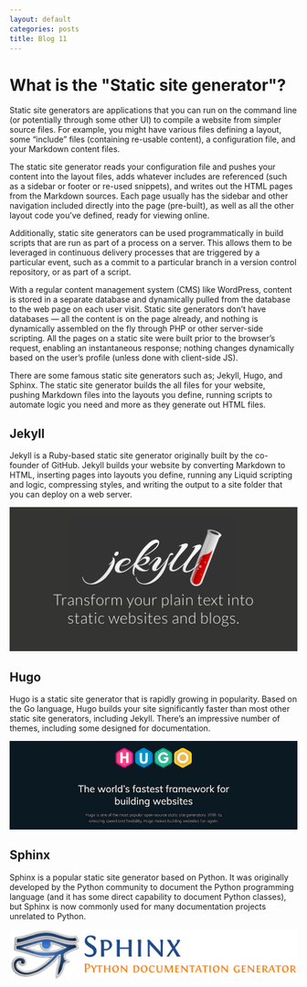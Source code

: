 ```yaml
---
layout: default
categories: posts
title: Blog 11
---
```



# What is the "Static site generator"? 


Static site generators are applications that you can run on the command line (or potentially through some other UI) to compile a website from simpler source files. For example, you might have various files defining a layout, some “include” files (containing re-usable content), a configuration file, and your Markdown content files.

The static site generator reads your configuration file and pushes your content into the layout files, adds whatever includes are referenced (such as a sidebar or footer or re-used snippets), and writes out the HTML pages from the Markdown sources. Each page usually has the sidebar and other navigation included directly into the page (pre-built), as well as all the other layout code you’ve defined, ready for viewing online.

Additionally, static site generators can be used programmatically in build scripts that are run as part of a process on a server. This allows them to be leveraged in continuous delivery processes that are triggered by a particular event, such as a commit to a particular branch in a version control repository, or as part of a script.

With a regular content management system (CMS) like WordPress, content is stored in a separate database and dynamically pulled from the database to the web page on each user visit. Static site generators don’t have databases — all the content is on the page already, and nothing is dynamically assembled on the fly through PHP or other server-side scripting. All the pages on a static site were built prior to the browser’s request, enabling an instantaneous response; nothing changes dynamically based on the user’s profile (unless done with client-side JS).


There are some famous static site generators such as; Jekyll, Hugo, and Sphinx. The static site generator builds the all files for your website, pushing Markdown files into the layouts you define, running scripts to automate logic you need and more as they generate out HTML files.  




## Jekyll

Jekyll is a Ruby-based static site generator originally built by the co-founder of GitHub. Jekyll builds your website by converting Markdown to HTML, inserting pages into layouts you define, running any Liquid scripting and logic, compressing styles, and writing the output to a site folder that you can deploy on a web server.

![Jekyll](https://raw.githubusercontent.com/sevak84/sb.github.io/master/docs/_images/jekyll-og.png)



## Hugo

Hugo is a static site generator that is rapidly growing in popularity. Based on the Go language, Hugo builds your site significantly faster than most other static site generators, including Jekyll. There’s an impressive number of themes, including some designed for documentation.

![Hugo](https://raw.githubusercontent.com/sevak84/sb.github.io/master/docs/_images/hugo-static-site-generator.png)



## Sphinx

Sphinx is a popular static site generator based on Python. It was originally developed by the Python community to document the Python programming language (and it has some direct capability to document Python classes), but Sphinx is now commonly used for many documentation projects unrelated to Python. 

![Sphinx](https://raw.githubusercontent.com/sevak84/sb.github.io/master/docs/_images/shinx.png)
